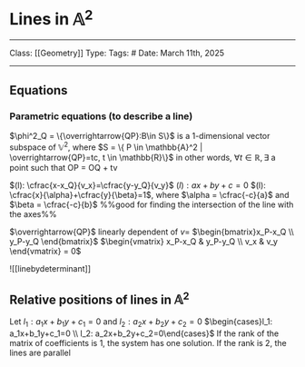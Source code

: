 # Lines in $\mathbb{A}^2$
___
Class: [[Geometry]]
Type: 
Tags: # 
Date: March 11th, 2025
___
## Equations
### Parametric equations (to describe a line)
$\phi^2_Q = \{\overrightarrow{QP}:B\in S\}$ is a 1-dimensional vector subspace of $\mathbb{V}^2$, where 
$S = \{ P \in \mathbb{A}^2 | \overrightarrow{QP}=tc, t \in \mathbb{R}\}$
in other words, $\forall t \in \mathbb{R}, \exists$ a point such that OP = OQ + tv

$(l): \cfrac{x-x_Q}{v_x}=\cfrac{y-y_Q}{v_y}$
$(l): ax+by+c=0$
$(l): \cfrac{x}{\alpha}+\cfrac{y}{\beta}=1$, where $\alpha = \cfrac{-c}{a}$ and $\beta = \cfrac{-c}{b}$  %%good for finding the intersection of the line with the axes%% 

$\overrightarrow{QP}$ linearly dependent of $v=$ $\begin{bmatrix}x_P-x_Q \\ y_P-y_Q \end{bmatrix}$
$\begin{vmatrix} x_P-x_Q & y_P-y_Q \\ v_x & v_y \end{vmatrix} = 0$ 

![[linebydeterminant]]

## Relative positions of lines in $\mathbb{A}^2$
Let $l_1: a_1x+b_1y+c_1=0$ and $l_2: a_2x+b_2y+c_2=0$
$\begin{cases}l_1: a_1x+b_1y+c_1=0 \\ l_2: a_2x+b_2y+c_2=0\end{cases}$
If the rank of the matrix of coefficients is 1, the system has one solution. If the rank is 2, the lines are parallel

